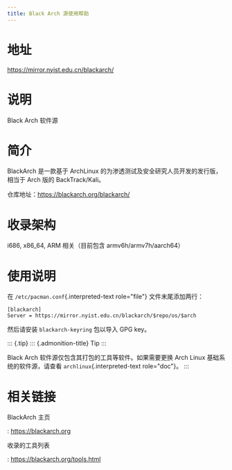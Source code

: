 ```yaml
---
title: Black Arch 源使用帮助
---
```


地址
====

<https://mirror.nyist.edu.cn/blackarch/>

说明
====

Black Arch 软件源

简介
====

BlackArch 是一款基于 ArchLinux
的为渗透测试及安全研究人员开发的发行版，相当于 Arch 版的
BackTrack/Kali。

仓库地址：https://blackarch.org/blackarch/

收录架构
========

i686, x86\_64, ARM 相关（目前包含 armv6h/armv7h/aarch64）

使用说明
========

在 `/etc/pacman.conf`{.interpreted-text role="file"} 文件末尾添加两行：

    [blackarch]
    Server = https://mirror.nyist.edu.cn/blackarch/$repo/os/$arch

然后请安装 `blackarch-keyring` 包以导入 GPG key。

::: {.tip}
::: {.admonition-title}
Tip
:::

Black Arch 软件源仅包含其打包的工具等软件。如果需要更换 Arch Linux
基础系统的软件源，请查看 `archlinux`{.interpreted-text role="doc"}。
:::

相关链接
========

BlackArch 主页

:   <https://blackarch.org>

收录的工具列表

:   <https://blackarch.org/tools.html>
